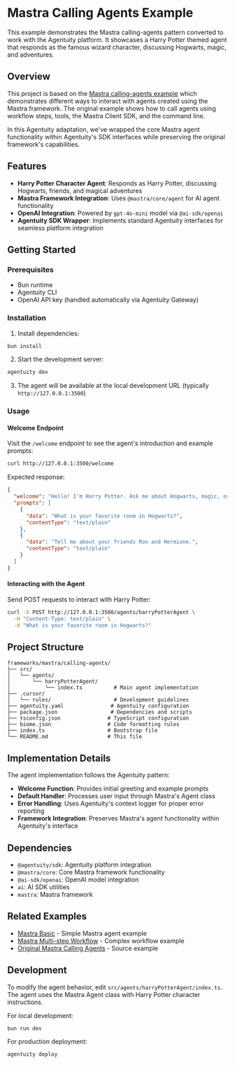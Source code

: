 # Mastra Calling Agents Example

This example demonstrates the Mastra calling-agents pattern converted to work with the Agentuity platform. It showcases a Harry Potter themed agent that responds as the famous wizard character, discussing Hogwarts, magic, and adventures.

## Overview

This project is based on the [Mastra calling-agents example](https://mastra.ai/en/examples/agents/calling-agents) which demonstrates different ways to interact with agents created using the Mastra framework. The original example shows how to call agents using workflow steps, tools, the Mastra Client SDK, and the command line.

In this Agentuity adaptation, we've wrapped the core Mastra agent functionality within Agentuity's SDK interfaces while preserving the original framework's capabilities.

## Features

- **Harry Potter Character Agent**: Responds as Harry Potter, discussing Hogwarts, friends, and magical adventures
- **Mastra Framework Integration**: Uses `@mastra/core/agent` for AI agent functionality
- **OpenAI Integration**: Powered by `gpt-4o-mini` model via `@ai-sdk/openai`
- **Agentuity SDK Wrapper**: Implements standard Agentuity interfaces for seamless platform integration

## Getting Started

### Prerequisites

- Bun runtime
- Agentuity CLI
- OpenAI API key (handled automatically via Agentuity Gateway)

### Installation

1. Install dependencies:
```bash
bun install
```

2. Start the development server:
```bash
agentuity dev
```

3. The agent will be available at the local development URL (typically `http://127.0.0.1:3500`)

### Usage

#### Welcome Endpoint

Visit the `/welcome` endpoint to see the agent's introduction and example prompts:

```bash
curl http://127.0.0.1:3500/welcome
```

Expected response:
```json
{
  "welcome": "Hello! I'm Harry Potter. Ask me about Hogwarts, magic, or my adventures!",
  "prompts": [
    {
      "data": "What is your favorite room in Hogwarts?",
      "contentType": "text/plain"
    },
    {
      "data": "Tell me about your friends Ron and Hermione.",
      "contentType": "text/plain"
    }
  ]
}
```

#### Interacting with the Agent

Send POST requests to interact with Harry Potter:

```bash
curl -X POST http://127.0.0.1:3500/agents/harryPotterAgent \
  -H "Content-Type: text/plain" \
  -d "What is your favorite room in Hogwarts?"
```

## Project Structure

```
frameworks/mastra/calling-agents/
├── src/
│   └── agents/
│       └── harryPotterAgent/
│           └── index.ts          # Main agent implementation
├── .cursor/
│   └── rules/                    # Development guidelines
├── agentuity.yaml               # Agentuity configuration
├── package.json                 # Dependencies and scripts
├── tsconfig.json               # TypeScript configuration
├── biome.json                  # Code formatting rules
├── index.ts                    # Bootstrap file
└── README.md                   # This file
```

## Implementation Details

The agent implementation follows the Agentuity pattern:

- **Welcome Function**: Provides initial greeting and example prompts
- **Default Handler**: Processes user input through Mastra's Agent class
- **Error Handling**: Uses Agentuity's context logger for proper error reporting
- **Framework Integration**: Preserves Mastra's agent functionality within Agentuity's interface

## Dependencies

- `@agentuity/sdk`: Agentuity platform integration
- `@mastra/core`: Core Mastra framework functionality
- `@ai-sdk/openai`: OpenAI model integration
- `ai`: AI SDK utilities
- `mastra`: Mastra framework

## Related Examples

- [Mastra Basic](../basic/) - Simple Mastra agent example
- [Mastra Multi-step Workflow](../multi-step-workflow/) - Complex workflow example
- [Original Mastra Calling Agents](https://mastra.ai/en/examples/agents/calling-agents) - Source example

## Development

To modify the agent behavior, edit `src/agents/harryPotterAgent/index.ts`. The agent uses the Mastra Agent class with Harry Potter character instructions.

For local development:
```bash
bun run dev
```

For production deployment:
```bash
agentuity deploy
```
